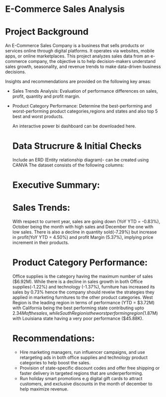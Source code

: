 # E-Commerce Sales Analysis
# Project Background
An E-Commerce Sales Company is a business that sells products or services online through digital platforms. It operates via websites, mobile apps, or online marketplaces. This project analyzes sales data from an e-commerce company, the objective is to help decision-makers understand sales growth, seasonality, and revenue trends to make data-driven business decisions.

Insights and recommendations are provided on the following key areas:

- Sales Trends Analysis: Evaluation of performance differences on sales, profit, quantity and profit margin.
- Product Category Performance: Determine the best-performing and worst-performing product categories,regions and states and also top 5 best and worst products.

  An interactive power bi dashboard can be downloaded here.
  # Data Strucrure & Initial Checks
  Include an ERD (Entity relationship diagram)- can be created using CANVA 
  The dataset consists of the following columns:

  # Executive Summary:
  # Sales Trends:
  With respect to current year, sales are going down (YoY YTD = -0.83%), October being the month 
  with high sales and December the one with low sales. There is also a decline in quantity 
  sold(-7.29%) but increase in profit(YoY YTD = 4.50%) and profit Margin (5.37%), implying price 
  increment in their products.

  # Product Category Performance:
  Office supplies is the category having the maximum number of sales ($6.92M). While there is a 
  decline in sales growth in both Office supplies(-1.22%) and technology (-1.37%), furniture has 
  increased its sales by 0.73% hence the company should reveiw the strategies they applied in 
  marketing furnitures to the other product categories.
  West Region is the leading region in terms of performance (YTD = $3.72M) with California being the 
  best performing state contributing upto $2.34M of the sales, while South Region is the worst
  performing region ($1.87M) with Louisiana state having a very poor performance ($45.88K).


  # Recommendations:
  
  - Hire marketing managers, run influencer campaigns, and use retargeting ads in both office 
   supplies and technology product categories to help boost the sales.
  - Provision of state-specific discount codes and offer free shipping or faster delivery in 
    targeted regions that are underperforming.
  - Run holiday smart promotions e.g digital gift cards to attract customers, and exclusive 
    discounts in the month of december to help maximize revenue.   
  
